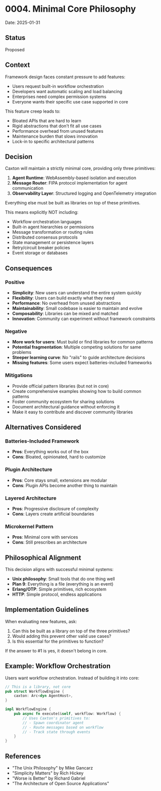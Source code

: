 # 0004. Minimal Core Philosophy

Date: 2025-01-31

## Status

Proposed

## Context

Framework design faces constant pressure to add features:
- Users request built-in workflow orchestration
- Developers want automatic scaling and load balancing
- Enterprises need complex permission systems
- Everyone wants their specific use case supported in core

This feature creep leads to:
- Bloated APIs that are hard to learn
- Rigid abstractions that don't fit all use cases  
- Performance overhead from unused features
- Maintenance burden that slows innovation
- Lock-in to specific architectural patterns

## Decision

Caxton will maintain a strictly minimal core, providing only three primitives:

1. **Agent Runtime**: WebAssembly-based isolation and execution
2. **Message Router**: FIPA protocol implementation for agent communication
3. **Observability Layer**: Structured logging and OpenTelemetry integration

Everything else must be built as libraries on top of these primitives.

This means explicitly NOT including:
- Workflow orchestration languages
- Built-in agent hierarchies or permissions
- Message transformation or routing rules
- Distributed consensus protocols
- State management or persistence layers
- Retry/circuit breaker policies
- Event storage or databases

## Consequences

### Positive

- **Simplicity**: New users can understand the entire system quickly
- **Flexibility**: Users can build exactly what they need
- **Performance**: No overhead from unused abstractions
- **Maintainability**: Small codebase is easier to maintain and evolve
- **Composability**: Libraries can be mixed and matched
- **Innovation**: Community can experiment without framework constraints

### Negative

- **More work for users**: Must build or find libraries for common patterns
- **Potential fragmentation**: Multiple competing solutions for same problems
- **Steeper learning curve**: No "rails" to guide architecture decisions
- **Missing features**: Some users expect batteries-included frameworks

### Mitigations

- Provide official pattern libraries (but not in core)
- Create comprehensive examples showing how to build common patterns
- Foster community ecosystem for sharing solutions
- Document architectural guidance without enforcing it
- Make it easy to contribute and discover community libraries

## Alternatives Considered

### Batteries-Included Framework
- **Pros**: Everything works out of the box
- **Cons**: Bloated, opinionated, hard to customize

### Plugin Architecture
- **Pros**: Core stays small, extensions are modular
- **Cons**: Plugin APIs become another thing to maintain

### Layered Architecture  
- **Pros**: Progressive disclosure of complexity
- **Cons**: Layers create artificial boundaries

### Microkernel Pattern
- **Pros**: Minimal core with services
- **Cons**: Still prescribes an architecture

## Philosophical Alignment

This decision aligns with successful minimal systems:
- **Unix philosophy**: Small tools that do one thing well
- **Plan 9**: Everything is a file (everything is an event)
- **Erlang/OTP**: Simple primitives, rich ecosystem
- **HTTP**: Simple protocol, endless applications

## Implementation Guidelines

When evaluating new features, ask:
1. Can this be built as a library on top of the three primitives?
2. Would adding this prevent other valid use cases?
3. Is this essential for the primitives to function?

If the answer to #1 is yes, it doesn't belong in core.

## Example: Workflow Orchestration

Users want workflow orchestration. Instead of building it into core:

```rust
// This is a library, not core
pub struct WorkflowEngine {
    caxton: Arc<dyn AgentHost>,
}

impl WorkflowEngine {
    pub async fn execute(&self, workflow: Workflow) {
        // Uses Caxton's primitives to:
        // - Spawn coordinator agent
        // - Route messages based on workflow
        // - Track state through events
    }
}
```

## References

- "The Unix Philosophy" by Mike Gancarz
- "Simplicity Matters" by Rich Hickey
- "Worse is Better" by Richard Gabriel
- "The Architecture of Open Source Applications"